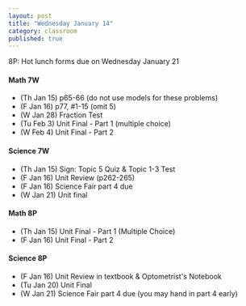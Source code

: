 ```yaml
---
layout: post
title: "Wednesday January 14"
category: classroom
published: true
---
```

8P: Hot lunch forms due on Wednesday January 21

#### Math 7W
* (Th Jan 15) p65-66 (do not use models for these problems)
* (F Jan 16) p77, #1-15 (omit 5)
* (W Jan 28) Fraction Test
* (Tu Feb 3) Unit Final - Part 1 (multiple choice)
* (W Feb 4) Unit Final - Part 2 

#### Science 7W
* (Th Jan 15) Sign: Topic 5 Quiz & Topic 1-3 Test
* (F Jan 16) Unit Review (p262-265)
* (F Jan 16) Science Fair part 4 due
* (W Jan 21) Unit final

#### Math 8P
* (Th Jan 15) Unit Final - Part 1 (Multiple Choice)
* (F Jan 16) Unit Final - Part 2 

#### Science 8P
* (F Jan 16) Unit Review in textbook & Optometrist's Notebook
* (Tu Jan 20) Unit Final
* (W Jan 21) Science Fair part 4 due (you may hand in part 4 early)
